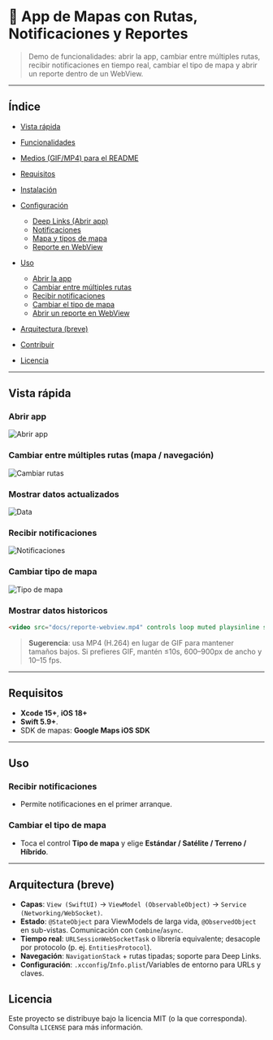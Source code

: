 # 📱 App de Mapas con Rutas, Notificaciones y Reportes

> Demo de funcionalidades: abrir la app, cambiar entre múltiples rutas, recibir notificaciones en tiempo real, cambiar el tipo de mapa y abrir un reporte dentro de un WebView.

---

## Índice

* [Vista rápida](#vista-rápida)
* [Funcionalidades](#funcionalidades)
* [Medios (GIF/MP4) para el README](#medios-gifmp4-para-el-readme)
* [Requisitos](#requisitos)
* [Instalación](#instalación)
* [Configuración](#configuración)

  * [Deep Links (Abrir app)](#deep-links-abrir-app)
  * [Notificaciones](#notificaciones)
  * [Mapa y tipos de mapa](#mapa-y-tipos-de-mapa)
  * [Reporte en WebView](#reporte-en-webview)
* [Uso](#uso)

  * [Abrir la app](#abrir-la-app)
  * [Cambiar entre múltiples rutas](#cambiar-entre-múltiples-rutas)
  * [Recibir notificaciones](#recibir-notificaciones)
  * [Cambiar el tipo de mapa](#cambiar-el-tipo-de-mapa)
  * [Abrir un reporte en WebView](#abrir-un-reporte-en-webview)
* [Arquitectura (breve)](#arquitectura-breve)
* [Contribuir](#contribuir)
* [Licencia](#licencia)

---

## Vista rápida

### Abrir app

![Abrir app](docs/abrir-app.gif)


### Cambiar entre múltiples rutas (mapa / navegación)


![Cambiar rutas](docs/cambiar-rutas.gif)

### Mostrar datos actualizados


![Data](docs/data.png)


### Recibir notificaciones


![Notificaciones](docs/notificaciones.gif)


### Cambiar tipo de mapa


![Tipo de mapa](docs/tipo-mapa.gif)


### Mostrar datos historicos

```html
<video src="docs/reporte-webview.mp4" controls loop muted playsinline style="max-width:100%"></video>
```

> **Sugerencia**: usa MP4 (H.264) en lugar de GIF para mantener tamaños bajos. Si prefieres GIF, mantén ≤10s, 600–900px de ancho y 10–15 fps.

---


## Requisitos

* **Xcode 15+**, **iOS 18+**
* **Swift 5.9+**.
* SDK de mapas: **Google Maps iOS SDK** 

---

## Uso

### Recibir notificaciones

* Permite notificaciones en el primer arranque.

### Cambiar el tipo de mapa

* Toca el control **Tipo de mapa** y elige **Estándar / Satélite / Terreno / Híbrido**.

---

## Arquitectura (breve)

* **Capas**: `View (SwiftUI)` → `ViewModel (ObservableObject)` → `Service (Networking/WebSocket)`.
* **Estado**: `@StateObject` para ViewModels de larga vida, `@ObservedObject` en sub-vistas. Comunicación con `Combine`/`async`.
* **Tiempo real**: `URLSessionWebSocketTask` o librería equivalente; desacople por protocolo (p. ej. `EntitiesProtocol`).
* **Navegación**: `NavigationStack` + rutas tipadas; soporte para Deep Links.
* **Configuración**: `.xcconfig`/`Info.plist`/Variables de entorno para URLs y claves.


## Licencia

Este proyecto se distribuye bajo la licencia MIT (o la que corresponda). Consulta `LICENSE` para más información.
